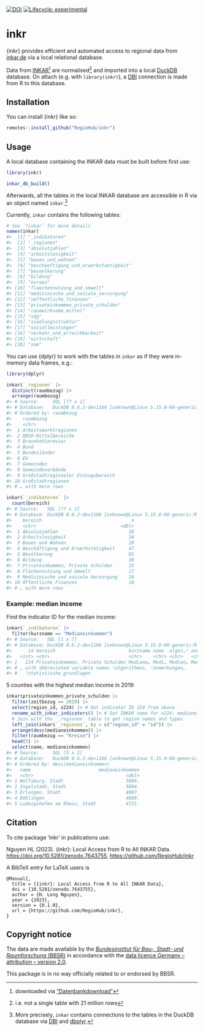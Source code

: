 
<!-- README.md is generated from README.Rmd. Please edit that file -->
<!-- badges: start -->

[![DOI](https://zenodo.org/badge/575766849.svg)](https://zenodo.org/badge/latestdoi/575766849)
[![Lifecycle:
experimental](https://img.shields.io/badge/lifecycle-experimental-orange.svg)](https://lifecycle.r-lib.org/articles/stages.html#experimental)
<!-- badges: end -->

# inkr

{inkr} provides efficient and automated access to regional data from
[inkar.de](https://www.inkar.de) via a local relational database.

Data from [INKAR](https://www.inkar.de)[^1] are normalised[^2] and
imported into a local [DuckDB](https://duckdb.org) database. On attach
(e.g. with `library(inkr)`), a [DBI](https://dbi.r-dbi.org/) connection
is made from R to this database.

## Installation

You can install {inkr} like so:

``` r
remotes::install_github("RegioHub/inkr")
```

## Usage

A local database containing the INKAR data must be built before first
use:

``` r
library(inkr)

inkar_db_build()
```

Afterwards, all the tables in the local INKAR database are accessible in
R via an object named `inkar`.[^3]

Currently, `inkar` contains the following tables:

``` r
# See `?inkar` for more details
names(inkar)
#>  [1] "_indikatoren"                        
#>  [2] "_regionen"                           
#>  [3] "absolutzahlen"                       
#>  [4] "arbeitslosigkeit"                    
#>  [5] "bauen_und_wohnen"                    
#>  [6] "beschaeftigung_und_erwerbstaetigkeit"
#>  [7] "bevoelkerung"                        
#>  [8] "bildung"                             
#>  [9] "europa"                              
#> [10] "flaechennutzung_und_umwelt"          
#> [11] "medizinische_und_soziale_versorgung" 
#> [12] "oeffentliche_finanzen"               
#> [13] "privateinkommen_private_schulden"    
#> [14] "raumwirksame_mittel"                 
#> [15] "sdg"                                 
#> [16] "siedlungsstruktur"                   
#> [17] "sozialleistungen"                    
#> [18] "verkehr_und_erreichbarkeit"          
#> [19] "wirtschaft"                          
#> [20] "zom"
```

You can use {dplyr} to work with the tables in `inkar` as if they were
in-memory data frames, e.g.:

``` r
library(dplyr)

inkar$`_regionen` |>
  distinct(raumbezug) |>
  arrange(raumbezug)
#> # Source:     SQL [?? x 1]
#> # Database:   DuckDB 0.6.2-dev1166 [unknown@Linux 5.15.0-60-generic:R 4.2.2//home/hnguyen9/R/x86_64-pc-linux-gnu-library/4.2/inkr/db/inkar.duckdb]
#> # Ordered by: raumbezug
#>    raumbezug                         
#>    <chr>                             
#>  1 Arbeitsmarktregionen              
#>  2 BBSR-Mittelbereiche               
#>  3 Braunkohlerevier                  
#>  4 Bund                              
#>  5 Bundesländer                      
#>  6 EU                                
#>  7 Gemeinden                         
#>  8 Gemeindeverbände                  
#>  9 Großstadtregionaler Einzugsbereich
#> 10 Großstadtregionen                 
#> # … with more rows

inkar$`_indikatoren` |>
  count(bereich)
#> # Source:   SQL [?? x 2]
#> # Database: DuckDB 0.6.2-dev1166 [unknown@Linux 5.15.0-60-generic:R 4.2.2//home/hnguyen9/R/x86_64-pc-linux-gnu-library/4.2/inkr/db/inkar.duckdb]
#>    bereich                                 n
#>    <chr>                               <dbl>
#>  1 Absolutzahlen                          10
#>  2 Arbeitslosigkeit                       34
#>  3 Bauen und Wohnen                       19
#>  4 Beschäftigung und Erwerbstätigkeit     47
#>  5 Bevölkerung                            81
#>  6 Bildung                                30
#>  7 Privateinkommen, Private Schulden      15
#>  8 Flächennutzung und Umwelt              17
#>  9 Medizinische und soziale Versorgung    20
#> 10 Öffentliche Finanzen                   10
#> # … with more rows
```

### Example: median income

Find the indicator ID for the median income:

``` r
inkar$`_indikatoren` |>
  filter(kurzname == "Medianeinkommen")
#> # Source:   SQL [1 x 7]
#> # Database: DuckDB 0.6.2-dev1166 [unknown@Linux 5.15.0-60-generic:R 4.2.2//home/hnguyen9/R/x86_64-pc-linux-gnu-library/4.2/inkr/db/inkar.duckdb]
#>      id bereich                           kurzname name  algor…¹ anmer…² stati…³
#>   <int> <chr>                             <chr>    <chr> <chr>   <chr>   <chr>  
#> 1   224 Privateinkommen, Private Schulden Mediane… Medi… Median… Median… Statis…
#> # … with abbreviated variable names ¹​algorithmus, ²​anmerkungen,
#> #   ³​statistische_grundlagen
```

5 counties with the highest median income in 2019:

``` r
inkar$privateinkommen_private_schulden |>
  filter(zeitbezug == 2019) |>
  select(region_id, x224) |> # Got indicator ID 224 from above
  rename_with_inkar_indicators() |> # Get INKAR name for x224: medianeinkommen
  # Join with the `_regionen` table to get region names and types
  left_join(inkar$`_regionen`, by = c("region_id" = "id")) |>
  arrange(desc(medianeinkommen)) |>
  filter(raumbezug == "Kreise") |>
  head(5) |>
  select(name, medianeinkommen)
#> # Source:     SQL [5 x 2]
#> # Database:   DuckDB 0.6.2-dev1166 [unknown@Linux 5.15.0-60-generic:R 4.2.2//home/hnguyen9/R/x86_64-pc-linux-gnu-library/4.2/inkr/db/inkar.duckdb]
#> # Ordered by: desc(medianeinkommen)
#>   name                         medianeinkommen
#>   <chr>                                  <dbl>
#> 1 Wolfsburg, Stadt                       5089.
#> 2 Ingolstadt, Stadt                      5004.
#> 3 Erlangen, Stadt                        4907.
#> 4 Böblingen                              4809.
#> 5 Ludwigshafen am Rhein, Stadt           4721.
```

## Citation

To cite package ‘inkr’ in publications use:

Nguyen HL (2023). {inkr}: Local Access from R to All INKAR Data.
<https://doi.org/10.5281/zenodo.7643755>,
<https://github.com/RegioHub/inkr>

A BibTeX entry for LaTeX users is

    @Manual{,
      title = {{inkr}: Local Access from R to All INKAR Data},
      doi = {10.5281/zenodo.7643755},
      author = {H. Long Nguyen},
      year = {2023},
      version = {0.1.0},
      url = {https://github.com/RegioHub/inkr},
    }

## Copyright notice

The data are made available by the [*Bundesinstitut für Bau-, Stadt- und
Raumforschung* (BBSR)](https://www.bbsr.bund.de) in accordance with the
[data licence Germany – attribution – version
2.0](https://www.govdata.de/dl-de/by-2-0).

This package is in no way officially related to or endorsed by BBSR.

[^1]: downloaded via
    [“Datenbankdownload”](https://www.bbr-server.de/imagemap/inkar/download/inkar_2021.zip)

[^2]: i.e. not a single table with 21 million rows

[^3]: More precisely, `inkar` contains connections to the tables in the
    DuckDB database via [DBI](https://dbi.r-dbi.org/) and
    [dbplyr](https://dbplyr.tidyverse.org/).
